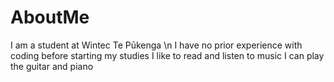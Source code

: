 # AboutMe
I am a student at Wintec Te Pūkenga \n
I have no prior experience with coding before starting my studies
I like to read and listen to music
I can play the guitar and piano
